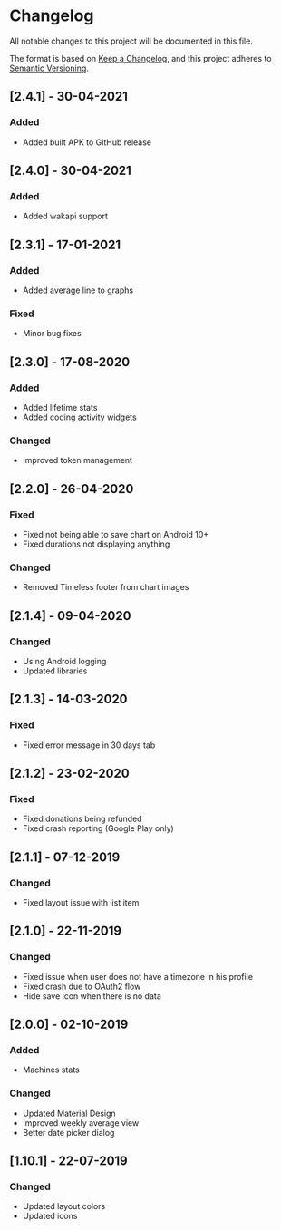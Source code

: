 # Changelog
All notable changes to this project will be documented in this file.

The format is based on [Keep a Changelog](https://keepachangelog.com/en/1.0.0/),
and this project adheres to [Semantic Versioning](https://semver.org/spec/v2.0.0.html).

## [2.4.1] - 30-04-2021
### Added
- Added built APK to GitHub release


## [2.4.0] - 30-04-2021
### Added
- Added wakapi support


## [2.3.1] - 17-01-2021
### Added
- Added average line to graphs

### Fixed
- Minor bug fixes


## [2.3.0] - 17-08-2020
### Added
- Added lifetime stats
- Added coding activity widgets

### Changed 
- Improved token management


## [2.2.0] - 26-04-2020
### Fixed
- Fixed not being able to save chart on Android 10+
- Fixed durations not displaying anything

### Changed 
- Removed Timeless footer from chart images


## [2.1.4] - 09-04-2020
### Changed
- Using Android logging
- Updated libraries


## [2.1.3] - 14-03-2020
### Fixed
- Fixed error message in 30 days tab


## [2.1.2] - 23-02-2020
### Fixed
- Fixed donations being refunded
- Fixed crash reporting (Google Play only)


## [2.1.1] - 07-12-2019
### Changed
- Fixed layout issue with list item


## [2.1.0] - 22-11-2019
### Changed
- Fixed issue when user does not have a timezone in his profile
- Fixed crash due to OAuth2 flow
- Hide save icon when there is no data


## [2.0.0] - 02-10-2019
### Added
- Machines stats

### Changed
- Updated Material Design
- Improved weekly average view
- Better date picker dialog


## [1.10.1] - 22-07-2019
### Changed
- Updated layout colors
- Updated icons